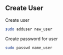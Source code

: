 ## Create User

Create user
```bash
sudo adduser new_user
```

Create password for user
```bash
sudo passwd name_user
```